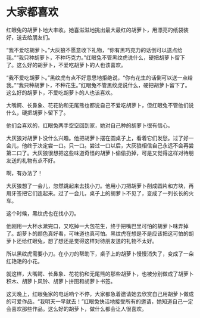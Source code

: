 # 大家都喜欢

红眼兔的胡萝卜地大丰收。她喜滋滋地挑出最大最红的胡萝卜，用漂亮的纸袋装好，送去给朋友们。

“我不爱吃胡萝卜。”大灰狼不愿意收下礼物，“你有黑巧克力的话倒可以送点给我。”“我只种胡萝卜，不种巧克力。”红眼兔不管黑纹虎说什么，硬把胡萝卜留下了。这么好的胡萝卜，不爱吃胡萝卜的人也该喜欢。

“我不爱吃胡萝卜。”黑纹虎有点不好意思地拒绝说，“你有花生的话倒可以送一点给我。”“我只种胡萝卜，不种花生。”红眼兔不管黑纹虎说什么，硬把胡萝卜留下了。这么好的胡萝卜，不爱吃胡萝卜的人也该喜欢。

大嘴鳄、长鼻象、花花豹和无尾熊也都说自己不爱吃胡萝卜，但红眼兔不管他们说什么，硬把胡萝卜留下了。

他们会喜欢的，红眼兔两手空空回到家，她对自己种的胡萝卜很有信心。

大灰狼对胡萝卜没什么兴趣。他把胡萝卜摆在圆桌子上，看着它们发愁。过了好一会儿，他终于决定尝一口。只一口。尝过一口以后，大灰狼相信自己永远不会再尝第二口了。大灰狼很想把这些味道奇怪的胡萝卜偷偷扔掉，可是又觉得这样对待朋友送的礼物有点不好。

啊，有办法了！

大灰狼想了一会儿，忽然跳起来去找小刀。他用小刀把胡萝卜削成圆片和方块，再用牙签把它们连起来。过了一会儿，桌子上的胡萝卜不见了，变成了一列长长的火车。

这个时候，黑纹虎也在找小刀。

他刚用一大杯水漱完口，又吃掉一大包花生，终于把嘴巴里可怕的胡萝卜味弄掉了。胡萝卜的颜色真好看，可味道也真可怕。黑纹虎在想是不是应该把这可怕的胡萝卜还给红眼兔，想了想还是觉得这样对待朋友送的礼物不太好。

所以黑纹虎需要小刀。在小刀的帮助下，桌子上的胡萝卜慢慢消失了，变成了一朵红艳艳的小花。

就这样，大嘴鳄、长鼻象、花花豹和无尾熊的那些胡萝卜，也被分别做成了胡萝卜积木、胡萝卜风铃、胡萝卜拼图和胡萝卜书签。

这天晚上，红眼兔家的电话响个不停，大家都急着邀请她去欣赏自己用胡萝卜做成的可爱作品。“我明天一早就去！”红眼兔快活地接受所有的邀请，她知道自己一定会喜欢那些作品。这么好的胡萝卜，做什么都会让人很喜欢。
